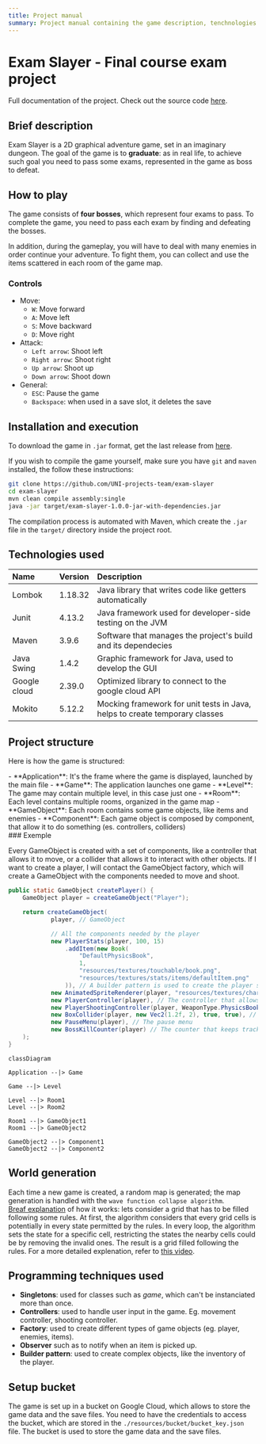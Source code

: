 ```yaml
---
title: Project manual
summary: Project manual containing the game description, tenchnologies used, how to compile, how to win
---
```


# __Exam Slayer - Final course exam project__

Full documentation of the project. Check out the source code [here](https://github.com/UNI-projects-team/exam-slayer).

## Brief description

Exam Slayer is a 2D graphical adventure game, set in an imaginary dungeon. The goal of the game is to __graduate__: as in real life,
to achieve such goal you need to pass some exams, represented in the game as boss to defeat.

## How to play
The game consists of __four bosses__, which represent four exams to pass. To complete the game, you need to pass each exam by finding and defeating the bosses. 

In addition, during the gameplay, you will have to deal with many enemies in order continue your adventure. To fight them, you can collect and use the items scattered in each room of the game map.

### Controls 
 - Move:
    - `W`: Move forward
    - `A`: Move left
    - `S`: Move backward
    - `D`: Move right
- Attack:
    - `Left arrow`: Shoot left
    - `Right arrow`: Shoot right
    - `Up arrow`: Shoot up
    - `Down arrow`: Shoot down
- General:
    - `ESC`: Pause the game
    - `Backspace`: when used in a save slot, it deletes the save 

    

## Installation and execution
To download the game in `.jar` format, get the last release from [here](https://github.com/UNI-projects-team/exam-slayer).

If you wish to compile the game yourself, make sure you have `git` and `maven` installed, the follow these instructions:
```bash
git clone https://github.com/UNI-projects-team/exam-slayer
cd exam-slayer
mvn clean compile assembly:single
java -jar target/exam-slayer-1.0.0-jar-with-dependencies.jar
```
The compilation process is automated with Maven, which create the `.jar` file in the `target/` directory inside the project root.

## Technologies used

| Name         | Version | Description                                                                 |
| :----------- | :------ | :-------------------------------------------------------------------------- |
| Lombok       | 1.18.32 | Java library that writes code like getters automatically                    |
| Junit        | 4.13.2  | Java framework used for developer-side testing on the JVM                   |
| Maven        | 3.9.6   | Software that manages the project's build and its dependecies               |
| Java Swing   | 1.4.2   | Graphic framework for Java, used to develop the GUI                         |
| Google cloud | 2.39.0  | Optimized library to connect to the google cloud API                        |
| Mokito       | 5.12.2  | Mocking framework for unit tests in Java, helps to create temporary classes |

## Project structure
Here is how the game is structured:
<div class="grid" markdown>

<div markdown>
- **Application**: It's the frame where the game is displayed, launched by the main file
- **Game**: The application launches one game
- **Level**: The game may contain multiple level, in this case just one
- **Room**: Each level contains multiple rooms, organized in the game map
- **GameObject**: Each room contains some game objects, like items and enemies
- **Component**: Each game object is composed by component, that allow it to do something (es. controllers, colliders)
<br>
### Exemple

Every GameObject is created with a set of components, like a controller that allows it to move, or a collider that allows it to interact with other objects.
If I want to create a player, I will contact the GameObject factory, which will create a GameObject with the components needed to move and shoot.

```java
public static GameObject createPlayer() {
    GameObject player = createGameObject("Player");

    return createGameObject(
            player, // GameObject   

            // All the components needed by the player
            new PlayerStats(player, 100, 15) 
                .addItem(new Book(
                    "DefaultPhysicsBook",
                    1,
                    "resources/textures/touchable/book.png",
                    "resources/textures/stats/items/defaultItem.png"
                )), // A builder pattern is used to create the player stats
            new AnimatedSpriteRenderer(player, "resources/textures/characters/MainCharacter.png", 32, 32, 1), // The sprite renderer
            new PlayerController(player), // The controller that allows the player to move
            new PlayerShootingController(player, WeaponType.PhysicsBook), // The controller that allows the player to shoot
            new BoxCollider(player, new Vec2(1.2f, 2), true, true), // The collider that allows the player to interact with other objects
            new PauseMenu(player), // The pause menu
            new BossKillCounter(player) // The counter that keeps track of the bosses killed
    );
}
```
</div>

``` mermaid 
classDiagram

Application --|> Game

Game --|> Level

Level --|> Room1
Level --|> Room2

Room1 --|> GameObject1
Room1 --|> GameObject2

GameObject2 --|> Component1
GameObject2 --|> Component2
```
</div>


## World generation
Each time a new game is created, a random map is generated; the map generation is handled with the `wave function collapse algorithm`. <br/> <u>Breaf explanation</u> of how it works: lets consider a grid that has to be filled following some rules. At first, the algorithm considers that every grid cells is potentially in every state permitted by the rules. In every loop, the algorithm sets the state for a specific cell, restricting the states the nearby cells could be by removing the invalid ones. The result is a grid filled following the rules.
For a more detailed explenation, refer to [this video](https://www.youtube.com/watch?v=2SuvO4Gi7uY&t=31s&pp=ygUXd2F2ZSBjb2xsYXBzZSBhbGdvcml0aG0%3D).

## Programming techniques used
- **Singletons**: used for classes such as *game*, which can't be instanciated more than once.
- **Controllers**: used to handle user input in the game. Eg. movement controller, shooting controller.
- **Factory**: used to create different types of game objects (eg. player, enemies, items).
- **Observer** such as to notify when an item is picked up.
- **Builder pattern**: used to create complex objects, like the inventory of the player.

## Setup bucket
The game is set up in a bucket on Google Cloud, which allows to store the game data and the save files. You need to have the credentials to access the bucket, which are stored in the `./resources/bucket/bucket_key.json` file. The bucket is used to store the game data and the save files.

